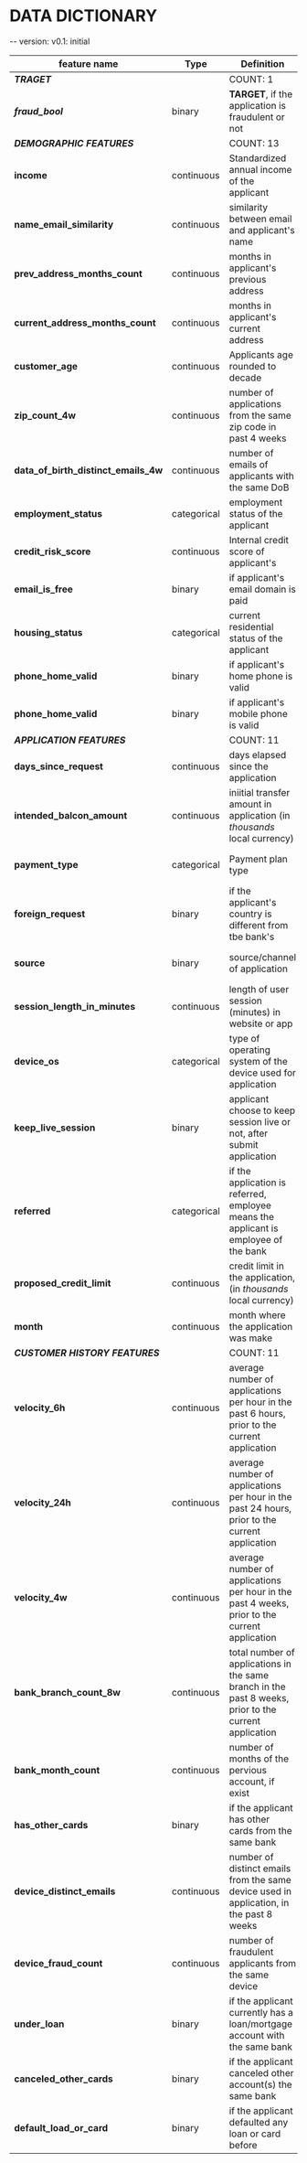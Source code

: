 # DATA DICTIONARY 
-- version: v0.1: initial

| feature name | Type | Definition | Note |
| -------------- | ------ | ------------ | ------ |
| ***TRAGET***||COUNT: 1||
| ***fraud_bool*** | binary | __TARGET__, if the application is fraudulent or not | (True, False)/(0,1)|
| ***DEMOGRAPHIC FEATURES***||COUNT: 13|
| **income** | continuous | Standardized annual income of the applicant | [.1, .9] |
| **name_email_similarity** | continuous | similarity between email and applicant's name | [0,1] |
| **prev_address_months_count** | continuous | months in applicant's previous address | [-1, 380], `-1` denotes missing |
| **current_address_months_count** | continuous | months in applicant's current address | [-1, 429], `-1` denotes missing |
| **customer_age** | continuous | Applicants age rounded to decade | [10,90] |
| **zip_count_4w** | continuous | number of applications from the same zip code in past 4 weeks | [1, 6830] |
| **data_of_birth_distinct_emails_4w** | continuous | number of emails of applicants with the same DoB | [0,39] |
| **employment_status** | categorical | employment status of the applicant | 7 possible (anonymized) values |
| **credit_risk_score**| continuous | Internal credit score of applicant's | [-191,389] |
| **email_is_free** | binary | if applicant's email domain is paid | (paid, free) |
| **housing_status** | categorical | current residential status of the applicant | 7 possible (anonymized) values |
| **phone_home_valid** | binary | if applicant's home phone is valid | (True, False)/(0,1)|
| **phone_home_valid** | binary | if applicant's mobile phone is valid | (True, False)/(0,1)|
| ***APPLICATION FEATURES***||COUNT: 11||
| **days_since_request** | continuous | days elapsed since the application | [0, 79] |
| **intended_balcon_amount** | continuous | iniitial transfer amount in application (in *thousands* local currency) | [-16, 114] |
| **payment_type** | categorical | Payment plan type | 5 possible (anonymized) values |
| **foreign_request** | binary | if the applicant's country is different from tbe bank's | (True, False)/(0,1)| 
| **source** | binary | source/channel of application | {browser: INTERNET, app:TELEAPP} |
| **session_length_in_minutes** | continuous | length of user session (minutes) in website or app | [-1, 107] |
| **device_os** | categorical | type of operating system of the device used for application | (windows, macOS, linux, X11, other) |
| **keep_live_session** | binary | applicant choose to keep session live or not, after submit application | (True, False)/(0,1)| 
| **referred** | categorical | if the application is referred, employee means the applicant is employee of the bank | (referred, not referred, employee) |
| **proposed_credit_limit** | continuous | credit limit in the application, (in *thousands* local currency) | [200, 2000] |
| **month** | continuous | month where the application was make | [0,7] |
| ***CUSTOMER HISTORY FEATURES***||COUNT: 11||
| **velocity_6h** | continuous | average number of applications per hour in the past 6 hours, prior to the current application | [-175, 16818] |
| **velocity_24h** | continuous | average number of applications per hour in the past 24 hours, prior to the current application | [1297,9586] |
| **velocity_4w** | continuous | average number of applications per hour in the past 4 weeks, prior to the current application | [2825,7020] |
| **bank_branch_count_8w** | continuous | total number of applications in the same branch in the past 8 weeks, prior to the current application | [0,2404] |
| **bank_month_count** | continuous | number of months of the pervious account, if exist | [-1, 32], `-1` denotes missing |
| **has_other_cards** | binary | if the applicant has other cards from the same bank | (True, False)/(0,1)|
| **device_distinct_emails** | continuous | number of distinct emails from the same device used in application, in the past 8 weeks | [-1,2] |
| **device_fraud_count** | continuous | number of fraudulent applicants from the same device | [0,1] |
| **under_loan** | binary | if the applicant currently has a loan/mortgage account with the same bank | (True, False)/(0,1)| 
| **canceled_other_cards** | binary | if the applicant canceled other account(s) the same bank | (Yes, No)/(0,1)| 
| **default_load_or_card** | binary | if the applicant defaulted any loan or card before | (Yes, No)/(0,1)| 

